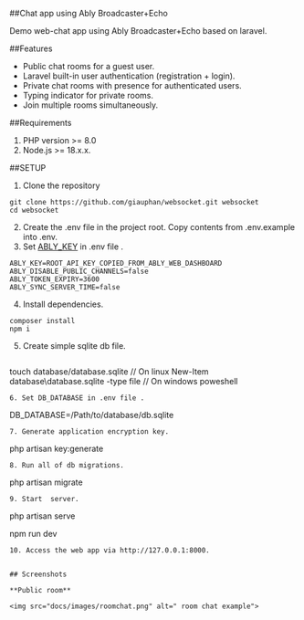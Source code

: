 ##Chat app using Ably Broadcaster+Echo

Demo web-chat app using Ably Broadcaster+Echo based on laravel.

##Features

* Public chat rooms for a guest user.
* Laravel built-in user authentication (registration + login).
* Private chat rooms with presence for authenticated users.
* Typing indicator for private rooms.
* Join multiple rooms simultaneously.

##Requirements

1. PHP version >= 8.0
2. Node.js >= 18.x.x.

##SETUP

1. Clone the repository
   
```
git clone https://github.com/giauphan/websocket.git websocket
cd websocket

```
2. Create the .env file in the project root. Copy contents from .env.example into .env.
3. Set [ABLY_KEY](https://faqs.ably.com/setting-up-and-managing-api-keys) in .env file .
```
ABLY_KEY=ROOT_API_KEY_COPIED_FROM_ABLY_WEB_DASHBOARD
ABLY_DISABLE_PUBLIC_CHANNELS=false
ABLY_TOKEN_EXPIRY=3600
ABLY_SYNC_SERVER_TIME=false
```

4. Install dependencies.

```
composer install
npm i 
```
5. Create simple sqlite db file.
   ```
  touch database/database.sqlite // On linux
  New-Item database\\database.sqlite -type file // On windows poweshell
   ```
6. Set DB_DATABASE in .env file . 
```
DB_DATABASE=/Path/to/database/db.sqlite
```
7. Generate application encryption key.

```
  php artisan key:generate
```
8. Run all of db migrations.

```
php artisan migrate
```
9. Start  server.

```
php artisan serve

npm run dev
```
10. Access the web app via http://127.0.0.1:8000.


## Screenshots

**Public room**

<img src="docs/images/roomchat.png" alt=" room chat example">
